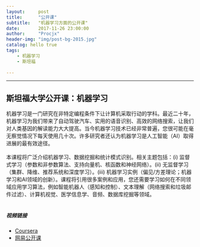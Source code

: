 ```yaml
---
layout:     post
title:      "公开课"
subtitle:   "机器学习方面的公开课"
date:       2017-11-26 23:00:00
author:     "Procjx"
header-img: "img/post-bg-2015.jpg"
catalog: hello true
tags:
    - 机器学习
    - 斯坦福
    
---
```


---

## 斯坦福大学公开课：机器学习
机器学习是一门研究在非特定编程条件下让计算机采取行动的学科。最近二十年，机器学习为我们带来了自动驾驶汽车、实用的语音识别、高效的网络搜索，让我们对人类基因的解读能力大大提高。当今机器学习技术已经非常普遍，您很可能在毫无察觉情况下每天使用几十次。许多研究者还认为机器学习是人工智能（AI）取得进展的最有效途径。<br/>
<br/>
本课程将广泛介绍机器学习、数据挖掘和统计模式识别。相关主题包括：(i) 监督式学习（参数和非参数算法、支持向量机、核函数和神经网络）。(ii) 无监督学习（集群、降维、推荐系统和深度学习）。(iii) 机器学习实例（偏见/方差理论；机器学习和AI领域的创新）。课程将引用很多案例和应用，您还需要学习如何在不同领域应用学习算法，例如智能机器人（感知和控制）、文本理解（网络搜索和垃圾邮件过滤）、计算机视觉、医学信息学、音频、数据库挖掘等领域。<br/>
<br/>
##### 视频链接
- [Coursera](https://www.coursera.org/learn/machine-learning)<br/>
- [网易公开课](http://open.163.com/special/opencourse/machinelearning.html)
